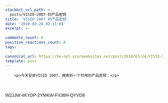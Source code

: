 ```yaml
---
stackbit_url_path: >-
  posts/VISIO-2007-的产品密钥
title: 'VISIO 2007 的产品密钥'
date: '2010-03-24 02:31:08'
excerpt: >-
  
comments_count: 0
positive_reactions_count: 0
tags: 
  - 
canonical_url: https://be-net.azurewebsites.net/post/2010/03/24/VISIO-2007-的产品密钥
template: post
---
```


        <p>今天安装VISIO 2007，搜索到一个可用的产品密钥：</p>
<p>&nbsp;</p>
<pre style="margin-top: 0px; margin-right: 0px; margin-bottom: 0px; margin-left: 0px; padding-top: 0px; padding-right: 0px; padding-bottom: 0px; padding-left: 0px; font-weight: normal; zoom: 1; white-space: pre-wrap; word-wrap: break-word; font-size: 14px; line-height: 22px; font-family: Arial; ">W2JJW-4KYDP-2YMKW-FX36H-QYVD8</pre>
<p>&nbsp;</p>
      